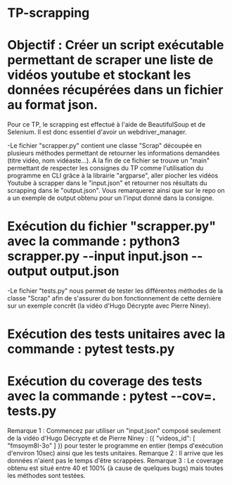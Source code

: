 # TP-scrapping

# Objectif : Créer un script exécutable permettant de scraper une liste de vidéos youtube et stockant les données récupérées dans un fichier au format json.

Pour ce TP, le scrapping est effectué à l'aide de BeautifulSoup et de Selenium.
Il est donc essentiel d'avoir un webdriver_manager.

-Le fichier "scrapper.py" contient une classe "Scrap" découpée en plusieurs méthodes permettant de retourner les informations demandées (titre vidéo, nom vidéaste...). A la fin de ce fichier se trouve un "main" permettant de respecter les consignes du TP comme l'utilisation du programme en CLI grâce à la librairie "argparse", aller piocher les vidéos Youtube à scrapper dans le "input.json" et retourner nos résultats du scrapping dans le "output.json". Vous remarquerez ainsi que sur le repo on a un exemple de output obtenu pour un l'input donné dans la consigne.

# Exécution du fichier "scrapper.py" avec la commande : python3 scrapper.py --input input.json --output output.json

-Le fichier "tests.py" nous permet de tester les différentes méthodes de la classe "Scrap" afin de s'assurer du bon fonctionnement de cette dernière sur un exemple concrêt (la vidéo d'Hugo Décrypte avec Pierre Niney). 

# Exécution des tests unitaires avec la commande : pytest tests.py
# Exécution du coverage des tests avec la commande : pytest --cov=. tests.py

Remarque 1 : Commencez par utiliser un "input.json" composé seulement de la vidéo d'Hugo Décrypte et de Pierre Niney :
({
    "videos_id": [
    "fmsoym8I-3o"
    ]
})
pour tester le programme en entier (temps d'exécution d'environ 10sec) ainsi que les tests unitaires.
Remarque 2 : Il arrive que les données n'aient pas le temps d'être scrappées.
Remarque 3 : Le coverage obtenu est situé entre 40 et 100% (à cause de quelques bugs) mais toutes les méthodes sont testées.
